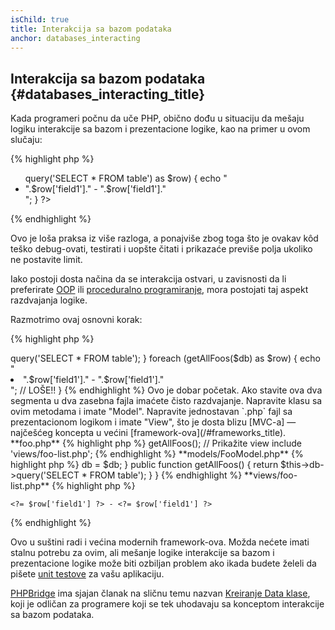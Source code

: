 ```yaml
---
isChild: true
title: Interakcija sa bazom podataka
anchor: databases_interacting
---
```


## Interakcija sa bazom podataka {#databases_interacting_title}

Kada programeri počnu da uče PHP, obično dođu u situaciju da mešaju logiku interakcije sa bazom i
prezentacione logike, kao na primer u ovom slučaju:

{% highlight php %}
<ul>
<?php
foreach ($db->query('SELECT * FROM table') as $row) {
    echo "<li>".$row['field1']." - ".$row['field1']."</li>";
}
?>
</ul>
{% endhighlight %}

Ovo je loša praksa iz više razloga, a ponajviše zbog toga što je ovakav kôd teško debug-ovati,
testirati i uopšte čitati i prikazaće previše polja ukoliko ne postavite limit.

Iako postoji dosta načina da se interakcija ostvari, u zavisnosti da li preferirate
[OOP](/#object-oriented-programming) ili [proceduralno programiranje](/#functional-programming),
mora postojati taj aspekt razdvajanja logike.

Razmotrimo ovaj osnovni korak:

{% highlight php %}
<?php
function getAllFoos($db) {
    return $db->query('SELECT * FROM table');
}

foreach (getAllFoos($db) as $row) {
    echo "<li>".$row['field1']." - ".$row['field1']."</li>"; // LOŠE!!
}
{% endhighlight %}

Ovo je dobar početak. Ako stavite ova dva segmenta u dva zasebna fajla imaćete čisto razdvajanje.

Napravite klasu sa ovim metodama i imate "Model". Napravite jednostavan `.php` fajl sa
prezentacionom logikom i imate "View", što je dosta blizu [MVC-a] &mdash; najčešćeg koncepta u
većini [framework-ova](/#frameworks_title).

**foo.php**

{% highlight php %}
<?php
$db = new PDO('mysql:host=localhost;dbname=testdb;charset=utf8', 'username', 'password');

// Učitajte klasu modela
include 'models/FooModel.php';

// Kreirajte instancu
$fooModel = new FooModel($db);
// Dohvatite listu svih entiteta
$fooList = $fooModel->getAllFoos();

// Prikažite view
include 'views/foo-list.php';
{% endhighlight %}


**models/FooModel.php**

{% highlight php %}
<?php
class FooModel
{
    protected $db;

    public function __construct(PDO $db)
    {
        $this->db = $db;
    }

    public function getAllFoos() {
        return $this->db->query('SELECT * FROM table');
    }
}
{% endhighlight %}

**views/foo-list.php**

{% highlight php %}
<?php foreach ($fooList as $row): ?>
    <?= $row['field1'] ?> - <?= $row['field1'] ?>
<?php endforeach ?>
{% endhighlight %}

Ovo u suštini radi i većina modernih framework-ova. Možda nećete imati stalnu potrebu za ovim, ali
mešanje logike interakcije sa bazom i prezentacione logike može biti ozbiljan problem ako ikada
budete želeli da pišete [unit testove](/#unit-testing) za vašu aplikaciju.

[PHPBridge] ima sjajan članak na sličnu temu nazvan [Kreiranje Data klase], koji je odličan za
programere koji se tek uhodavaju sa konceptom interakcije sa bazom podataka.

[MVC]: http://code.tutsplus.com/tutorials/mvc-for-noobs--net-10488
[PHPBridge]: http://phpbridge.org/
[Kreiranje Data klase]: http://phpbridge.org/intro-to-php/creating_a_data_class
